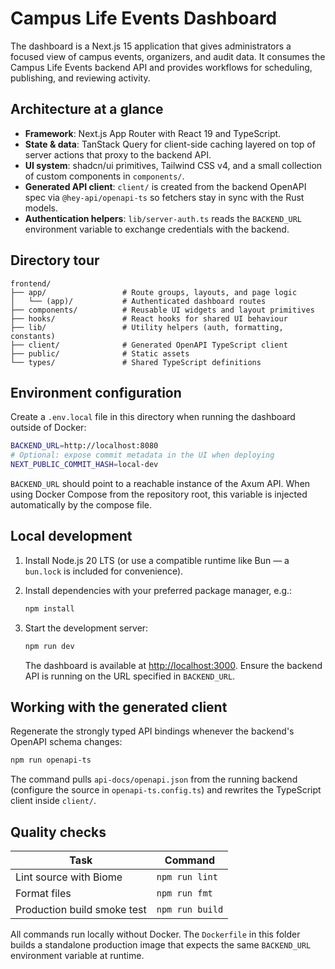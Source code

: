 # Campus Life Events Dashboard

The dashboard is a Next.js 15 application that gives administrators a focused view of campus events, organizers, and audit data. It consumes the Campus Life Events backend API and provides workflows for scheduling, publishing, and reviewing activity.

## Architecture at a glance

- **Framework**: Next.js App Router with React 19 and TypeScript.
- **State & data**: TanStack Query for client-side caching layered on top of server actions that proxy to the backend API.
- **UI system**: shadcn/ui primitives, Tailwind CSS v4, and a small collection of custom components in `components/`.
- **Generated API client**: `client/` is created from the backend OpenAPI spec via `@hey-api/openapi-ts` so fetchers stay in sync with the Rust models.
- **Authentication helpers**: `lib/server-auth.ts` reads the `BACKEND_URL` environment variable to exchange credentials with the backend.

## Directory tour

```
frontend/
├── app/                 # Route groups, layouts, and page logic
│   └── (app)/           # Authenticated dashboard routes
├── components/          # Reusable UI widgets and layout primitives
├── hooks/               # React hooks for shared UI behaviour
├── lib/                 # Utility helpers (auth, formatting, constants)
├── client/              # Generated OpenAPI TypeScript client
├── public/              # Static assets
└── types/               # Shared TypeScript definitions
```

## Environment configuration

Create a `.env.local` file in this directory when running the dashboard outside of Docker:

```bash
BACKEND_URL=http://localhost:8080
# Optional: expose commit metadata in the UI when deploying
NEXT_PUBLIC_COMMIT_HASH=local-dev
```

`BACKEND_URL` should point to a reachable instance of the Axum API. When using Docker Compose from the repository root, this variable is injected automatically by the compose file.

## Local development

1. Install Node.js 20 LTS (or use a compatible runtime like Bun — a `bun.lock` is included for convenience).
2. Install dependencies with your preferred package manager, e.g.:

   ```bash
   npm install
   ```

3. Start the development server:

   ```bash
   npm run dev
   ```

   The dashboard is available at [http://localhost:3000](http://localhost:3000). Ensure the backend API is running on the URL specified in `BACKEND_URL`.

## Working with the generated client

Regenerate the strongly typed API bindings whenever the backend's OpenAPI schema changes:

```bash
npm run openapi-ts
```

The command pulls `api-docs/openapi.json` from the running backend (configure the source in `openapi-ts.config.ts`) and rewrites the TypeScript client inside `client/`.

## Quality checks

| Task | Command |
| --- | --- |
| Lint source with Biome | `npm run lint` |
| Format files | `npm run fmt` |
| Production build smoke test | `npm run build` |

All commands run locally without Docker. The `Dockerfile` in this folder builds a standalone production image that expects the same `BACKEND_URL` environment variable at runtime.
